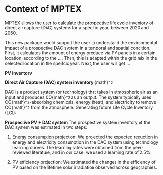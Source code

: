 # Context of MPTEX 

MPTEX allows the user to calculate the prospective life cycle inventory of direct air capture (DAC) systems for a specific year, between 2020 and 2050.

This new package would support the user to understand the environmental impact of a prospective DAC system in a temporal and spatial condition. First, it calculates the amount of energy produce via PV panels in a certain location, according to the .... Then, this is adapted within the grid mix in the selected location in the speifcic year. Next, the user will get ...

**PV inventory**



**Direct Air Capture (DAC) system inventory**
{math}`^2`

DAC is a product system (or technology) that takes in atmospheric air as an input and produces CO{math}`^2` as an output. The system typically uses CO{math}`^2`-absorbing chemicals, energy (heat), and electricity to remove CO{math}`^2` from the atmosphere. 
Generating future Life Cycle Inventory (LCI):

**Prospective PV + DAC system**
The prospective system inventory of the DAC system was estimated in two steps:
1. Energy consumption projection: We projected the expected reduction in energy and electricity consumption in the DAC system using technology learning curves. The learning rates were obtained from the peer-reviewed literature, and in our case, we used a learning rate of 2.5%.

2. PV efficiency projection: We estimated the changes in the efficiency of PV based on the lifetime solar irradiation observed across geographies. 

```{figure} img/pLCI_PV-DAC.png
```